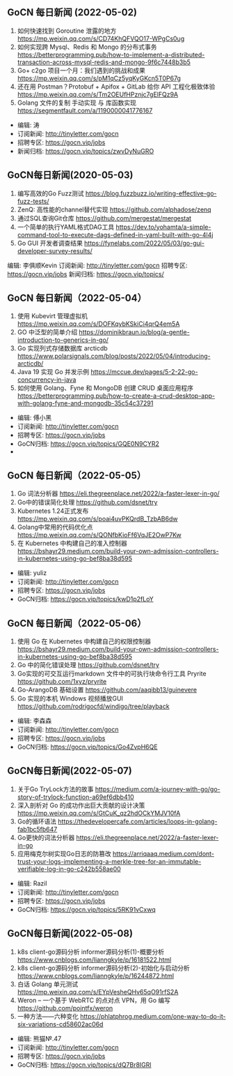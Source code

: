 ## GoCN 每日新闻 (2022-05-02)

1. 如何快速找到 Goroutine 泄露的地方  https://mp.weixin.qq.com/s/CD74KhQFVQO17-WPgCs0ug
2. 如何实现跨 Mysql、Redis 和 Mongo 的分布式事务  https://betterprogramming.pub/how-to-implement-a-distributed-transaction-across-mysql-redis-and-mongo-9f6c7448b3b5
3. Go+ c2go 项目一个月：我们遇到的挑战和成果  https://mp.weixin.qq.com/s/pM1qCz5yqKyGKcn5T0P67g
4. 还在用 Postman？Protobuf + Apifox + GitLab 给你 API 工程化极致体验  https://mp.weixin.qq.com/s/Tm2OEUfHPznjc7gElFQz9A
5. Golang 文件的复制 手动实现 与 库函数实现  https://segmentfault.com/a/1190000041776167

- 编辑: 涛
- 订阅新闻: http://tinyletter.com/gocn 
- 招聘专区: https://gocn.vip/jobs 
- 新闻归档: https://gocn.vip/topics/zwvDyNuGRO

## GoCN每日新闻(2020-05-03)
 
1. 编写高效的Go Fuzz测试 https://blog.fuzzbuzz.io/writing-effective-go-fuzz-tests/
2. ZenQ: 高性能的channel替代实现 https://github.com/alphadose/zenq
3. 通过SQL查询Git仓库 https://github.com/mergestat/mergestat
4. 一个简单的执行YAML格式DAG工具 https://dev.to/yohamta/a-simple-command-tool-to-execute-dags-defined-in-yaml-built-with-go-4l4j
5. Go GUI 开发者调查结果 https://fynelabs.com/2022/05/03/go-gui-developer-survey-results/

编辑: 李俱顺Kevin
订阅新闻: http://tinyletter.com/gocn 
招聘专区: https://gocn.vip/jobs 
新闻归档: https://gocn.vip/topics/

## GoCN 每日新闻（2022-05-04）

1. 使用 Kubevirt 管理虚拟机 https://mp.weixin.qq.com/s/DOFKqybKSkiCi4qrQ4em5A
2. GO 中泛型的简单介绍 https://dominikbraun.io/blog/a-gentle-introduction-to-generics-in-go/
3. Go 实现列式存储数据库 arcticdb https://www.polarsignals.com/blog/posts/2022/05/04/introducing-arcticdb/
4. Java 19 实现 Go 并发示例 https://mccue.dev/pages/5-2-22-go-concurrency-in-java
5. 如何使用 Golang、Fyne 和 MongoDB 创建 CRUD 桌面应用程序 https://betterprogramming.pub/how-to-create-a-crud-desktop-app-with-golang-fyne-and-mongodb-35c54c37291

* 编辑: 傅小黑
* 订阅新闻: http://tinyletter.com/gocn
* 招聘专区: https://gocn.vip/jobs
* GoCN归档: https://gocn.vip/topics/GQE0N9CYR2
* 
## GoCN 每日新闻（2022-05-05）

1. Go 词法分析器 https://eli.thegreenplace.net/2022/a-faster-lexer-in-go/
2. Go中的错误简化处理 https://github.com/dsnet/try
3. Kubernetes 1.24正式发布 https://mp.weixin.qq.com/s/poai4uvPKQrdB_TzbAB6dw
4. Golang中常用的代码优化点 https://mp.weixin.qq.com/s/QONfbKioFf6VqJE2OwP7Kw
5. 在 Kubernetes 中构建自己的准入控制器 https://bshayr29.medium.com/build-your-own-admission-controllers-in-kubernetes-using-go-bef8ba38d595

- 编辑: yuliz
- 订阅新闻: http://tinyletter.com/gocn
- 招聘专区: https://gocn.vip/jobs
- GoCN归档: https://gocn.vip/topics/kwD1p2fLoY

## GoCN 每日新闻（2022-05-06）

1. 使用 Go 在 Kubernetes 中构建自己的权限控制器 https://bshayr29.medium.com/build-your-own-admission-controllers-in-kubernetes-using-go-bef8ba38d595
2. Go 中的简化错误处理 https://github.com/dsnet/try
3. Go实现的可交互运行markdown 文件中的可执行块命令行工具 Pryrite https://github.com/1xyz/pryrite
4. Go-ArangoDB 基础设置 https://github.com/aaqibb13/guinevere
5. Go 实现的本机 Windows 视频播放GUI https://github.com/rodrigocfd/windigo/tree/playback

- 编辑: 李森森
- 订阅新闻: http://tinyletter.com/gocn
- 招聘专区: https://gocn.vip/jobs
- GoCN归档: https://gocn.vip/topics/Go4ZvpH6QE

## GoCN每日新闻(2022-05-07)

1. 关于Go TryLock方法的故事 https://medium.com/a-journey-with-go/go-story-of-trylock-function-a69ef6dbb410 
2. 深入剖析对 Go 的成功作出巨大贡献的设计决策 https://mp.weixin.qq.com/s/GtCuK_qz2hdOCkYMJV10fA
3. Go的循环语法 https://thedevelopercafe.com/articles/loops-in-golang-fab1bc5fb647
4. Go更快的词法分析器 https://eli.thegreenplace.net/2022/a-faster-lexer-in-go
5. 应用梅克尔树实现Go日志的防篡改 https://arriqaaq.medium.com/dont-trust-your-logs-implementing-a-merkle-tree-for-an-immutable-verifiable-log-in-go-c242b558ae00

* 编辑: Razil
* 订阅新闻: http://tinyletter.com/gocn
* 招聘专区: https://gocn.vip/jobs
* GoCN归档: https://gocn.vip/topics/5RK91vCxwq


## GoCN每日新闻(2022-05-08)

1. k8s client-go源码分析 informer源码分析(1)-概要分析 https://www.cnblogs.com/lianngkyle/p/16181522.html
2. k8s client-go源码分析 informer源码分析(2)-初始化与启动分析 https://www.cnblogs.com/lianngkyle/p/16244872.html
3. 白话 Golang 单元测试 https://mp.weixin.qq.com/s/EYpVesheQHv65qO91rfS2A
4. Weron – 一个基于 WebRTC 的点对点 VPN，用 Go 编写  https://github.com/pojntfx/weron
5. 一种方法——六种变化 https://phlatphrog.medium.com/one-way-to-do-it-six-variations-cd58602ac06d

* 编辑: 熊猫№.47
* 订阅新闻: http://tinyletter.com/gocn
* 招聘专区: https://gocn.vip/jobs
* GoCN归档: https://gocn.vip/topics/dQ7Br8IGRl